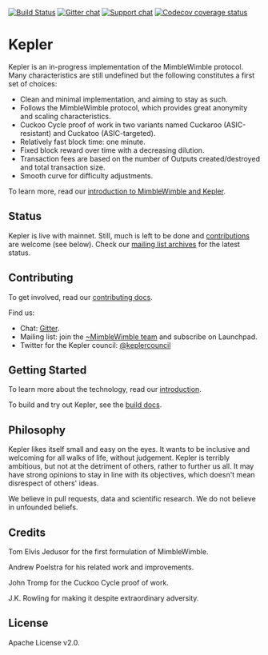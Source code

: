 [![Build Status](https://travis-ci.org/keplernetwork/kepler.svg?branch=master)](https://travis-ci.org/keplernetwork/kepler)
[![Gitter chat](https://badges.gitter.im/kepler_community/Lobby.png)](https://gitter.im/kepler_community/Lobby)
[![Support chat](https://badges.gitter.im/kepler_community/Lobby.png)](https://gitter.im/kepler_community/support)
[![Codecov coverage status](https://codecov.io/gh/keplernetwork/kepler/branch/master/graph/badge.svg)](https://codecov.io/gh/keplernetwork/kepler)

# Kepler

Kepler is an in-progress implementation of the MimbleWimble protocol. Many characteristics are still undefined but the following constitutes a first set of choices:

  * Clean and minimal implementation, and aiming to stay as such.
  * Follows the MimbleWimble protocol, which provides great anonymity and scaling characteristics.
  * Cuckoo Cycle proof of work in two variants named Cuckaroo (ASIC-resistant) and Cuckatoo (ASIC-targeted).
  * Relatively fast block time: one minute.
  * Fixed block reward over time with a decreasing dilution.
  * Transaction fees are based on the number of Outputs created/destroyed and total transaction size.
  * Smooth curve for difficulty adjustments.

To learn more, read our [introduction to MimbleWimble and Kepler](doc/intro.md).

## Status

Kepler is live with mainnet. Still, much is left to be done and [contributions](CONTRIBUTING.md) are welcome (see below). Check our [mailing list archives](https://lists.launchpad.net/keplernetwork/) for the latest status.

## Contributing

To get involved, read our [contributing docs](CONTRIBUTING.md).

Find us:

* Chat: [Gitter](https://gitter.im/kepler_community/Lobby).
* Mailing list: join the [~MimbleWimble team](https://launchpad.net/~keplernetwork) and subscribe on Launchpad.
* Twitter for the Kepler council: [@keplercouncil](https://twitter.com/keplercouncil)

## Getting Started

To learn more about the technology, read our [introduction](doc/intro.md).

To build and try out Kepler, see the [build docs](doc/build.md).

## Philosophy

Kepler likes itself small and easy on the eyes. It wants to be inclusive and welcoming for all walks of life, without judgement. Kepler is terribly ambitious, but not at the detriment of others, rather to further us all. It may have strong opinions to stay in line with its objectives, which doesn't mean disrespect of others' ideas.

We believe in pull requests, data and scientific research. We do not believe in unfounded beliefs.

## Credits

Tom Elvis Jedusor for the first formulation of MimbleWimble.

Andrew Poelstra for his related work and improvements.

John Tromp for the Cuckoo Cycle proof of work.

J.K. Rowling for making it despite extraordinary adversity.

## License

Apache License v2.0.
